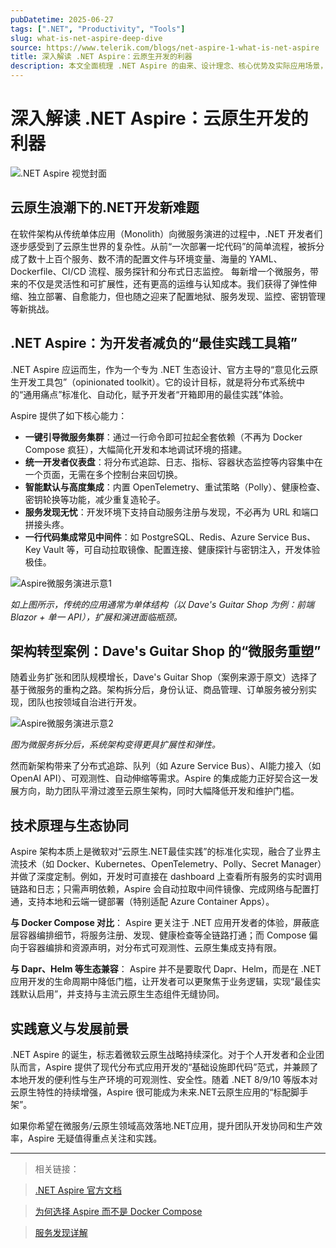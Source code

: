 ```yaml
---
pubDatetime: 2025-06-27
tags: [".NET", "Productivity", "Tools"]
slug: what-is-net-aspire-deep-dive
source: https://www.telerik.com/blogs/net-aspire-1-what-is-net-aspire
title: 深入解读 .NET Aspire：云原生开发的利器
description: 本文全面梳理 .NET Aspire 的由来、设计理念、核心优势及实际应用场景，结合原文内容和行业发展，助你把握云原生.NET微服务的新趋势。
---
```


# 深入解读 .NET Aspire：云原生开发的利器

![.NET Aspire 视觉封面](https://d585tldpucybw.cloudfront.net/sfimages/default-source/blogs/2025/2025-06/net-aspire-tb-1200x303-blog-cover---top-image.png?sfvrsn=57c7bde8_2)

## 云原生浪潮下的.NET开发新难题

在软件架构从传统单体应用（Monolith）向微服务演进的过程中，.NET 开发者们逐步感受到了云原生世界的复杂性。从前“一次部署一坨代码”的简单流程，被拆分成了数十上百个服务、数不清的配置文件与环境变量、海量的 YAML、Dockerfile、CI/CD 流程、服务探针和分布式日志监控。
每新增一个微服务，带来的不仅是灵活性和可扩展性，还有更高的运维与认知成本。我们获得了弹性伸缩、独立部署、自愈能力，但也随之迎来了配置地狱、服务发现、监控、密钥管理等新挑战。

## .NET Aspire：为开发者减负的“最佳实践工具箱”

.NET Aspire 应运而生，作为一个专为 .NET 生态设计、官方主导的“意见化云原生开发工具包”（opinionated toolkit）。它的设计目标，就是将分布式系统中的“通用痛点”标准化、自动化，赋予开发者“开箱即用的最佳实践”体验。

Aspire 提供了如下核心能力：

- **一键引导微服务集群**：通过一行命令即可拉起全套依赖（不再为 Docker Compose 疯狂），大幅简化开发和本地调试环境的搭建。
- **统一开发者仪表盘**：将分布式追踪、日志、指标、容器状态监控等内容集中在一个页面，无需在多个控制台来回切换。
- **智能默认与高度集成**：内置 OpenTelemetry、重试策略（Polly）、健康检查、密钥轮换等功能，减少重复造轮子。
- **服务发现无忧**：开发环境下支持自动服务注册与发现，不必再为 URL 和端口拼接头疼。
- **一行代码集成常见中间件**：如 PostgreSQL、Redis、Azure Service Bus、Key Vault 等，可自动拉取镜像、配置连接、健康探针与密钥注入，开发体验极佳。

![Aspire微服务演进示意1](https://d585tldpucybw.cloudfront.net/sfimages/default-source/blogs/2025/2025-05/phase1-api.png?sfvrsn=93c2dcda_2)

_如上图所示，传统的应用通常为单体结构（以 Dave's Guitar Shop 为例：前端 Blazor + 单一 API），扩展和演进面临瓶颈。_

## 架构转型案例：Dave's Guitar Shop 的“微服务重塑”

随着业务扩张和团队规模增长，Dave's Guitar Shop（案例来源于原文）选择了基于微服务的重构之路。架构拆分后，身份认证、商品管理、订单服务被分别实现，团队也按领域自治进行开发。

![Aspire微服务演进示意2](https://d585tldpucybw.cloudfront.net/sfimages/default-source/blogs/2025/2025-05/phase2-api.png?sfvrsn=90e4f641_2)

_图为微服务拆分后，系统架构变得更具扩展性和弹性。_

然而新架构带来了分布式追踪、队列（如 Azure Service Bus）、AI能力接入（如 OpenAI API）、可观测性、自动伸缩等需求。Aspire 的集成能力正好契合这一发展方向，助力团队平滑过渡至云原生架构，同时大幅降低开发和维护门槛。

## 技术原理与生态协同

Aspire 架构本质上是微软对“云原生.NET最佳实践”的标准化实现，融合了业界主流技术（如 Docker、Kubernetes、OpenTelemetry、Polly、Secret Manager）并做了深度定制。例如，开发时可直接在 dashboard 上查看所有服务的实时调用链路和日志；只需声明依赖，Aspire 会自动拉取中间件镜像、完成网络与配置打通，支持本地和云端一键部署（特别适配 Azure Container Apps）。

**与 Docker Compose 对比**：
Aspire 更关注于 .NET 应用开发者的体验，屏蔽底层容器编排细节，将服务注册、发现、健康检查等全链路打通；而 Compose 偏向于容器编排和资源声明，对分布式可观测性、云原生集成支持有限。

**与 Dapr、Helm 等生态兼容**：
Aspire 并不是要取代 Dapr、Helm，而是在 .NET 应用开发的生命周期中降低门槛，让开发者可以更聚焦于业务逻辑，实现“最佳实践默认启用”，并支持与主流云原生生态组件无缝协同。

## 实践意义与发展前景

.NET Aspire 的诞生，标志着微软云原生战略持续深化。对于个人开发者和企业团队而言，Aspire 提供了现代分布式应用开发的“基础设施即代码”范式，并兼顾了本地开发的便利性与生产环境的可观测性、安全性。随着 .NET 8/9/10 等版本对云原生特性的持续增强，Aspire 很可能成为未来.NET云原生应用的“标配脚手架”。

如果你希望在微服务/云原生领域高效落地.NET应用，提升团队开发协同和生产效率，Aspire 无疑值得重点关注和实践。

---

> 相关链接：

> [.NET Aspire 官方文档](https://learn.microsoft.com/en-us/dotnet/aspire/get-started/aspire-overview)

> [为何选择 Aspire 而不是 Docker Compose](https://learn.microsoft.com/en-us/dotnet/aspire/reference/aspire-faq#why-choose--net-aspire-over-docker-compose-for-orchestration-)

> [服务发现详解](https://learn.microsoft.com/en-us/dotnet/aspire/service-discovery/overview)
